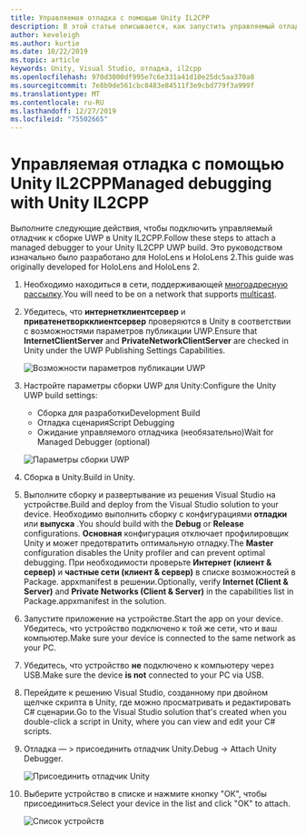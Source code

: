 ```yaml
---
title: Управляемая отладка с помощью Unity IL2CPP
description: В этой статье описывается, как запустить управляемый отладчик в проекте UWP для Unity IL2CPP.
author: keveleigh
ms.author: kurtie
ms.date: 10/22/2019
ms.topic: article
keywords: Unity, Visual Studio, отладка, il2cpp
ms.openlocfilehash: 970d3000df995e7c6e331a41d10e25dc5aa370a8
ms.sourcegitcommit: 7e8b9de561cbc8483e84511f3e9cbd779f3a999f
ms.translationtype: MT
ms.contentlocale: ru-RU
ms.lasthandoff: 12/27/2019
ms.locfileid: "75502665"
---
```

# <a name="managed-debugging-with-unity-il2cpp"></a><span data-ttu-id="b3099-104">Управляемая отладка с помощью Unity IL2CPP</span><span class="sxs-lookup"><span data-stu-id="b3099-104">Managed debugging with Unity IL2CPP</span></span>

<span data-ttu-id="b3099-105">Выполните следующие действия, чтобы подключить управляемый отладчик к сборке UWP в Unity IL2CPP.</span><span class="sxs-lookup"><span data-stu-id="b3099-105">Follow these steps to attach a managed debugger to your Unity IL2CPP UWP build.</span></span> <span data-ttu-id="b3099-106">Это руководством изначально было разработано для HoloLens и HoloLens 2.</span><span class="sxs-lookup"><span data-stu-id="b3099-106">This guide was originally developed for HoloLens and HoloLens 2.</span></span>

1. <span data-ttu-id="b3099-107">Необходимо находиться в сети, поддерживающей [многоадресную рассылку](https://en.wikipedia.org/wiki/Multicast).</span><span class="sxs-lookup"><span data-stu-id="b3099-107">You will need to be on a network that supports [multicast](https://en.wikipedia.org/wiki/Multicast).</span></span>
1. <span data-ttu-id="b3099-108">Убедитесь, что **интернетклиентсервер** и **приватенетворкклиентсервер** проверяются в Unity в соответствии с возможностями параметров публикации UWP.</span><span class="sxs-lookup"><span data-stu-id="b3099-108">Ensure that **InternetClientServer** and **PrivateNetworkClientServer** are checked in Unity under the UWP Publishing Settings Capabilities.</span></span>

    ![Возможности параметров публикации UWP](images/il2cpp-debugging-capabilities.png)

1. <span data-ttu-id="b3099-110">Настройте параметры сборки UWP для Unity:</span><span class="sxs-lookup"><span data-stu-id="b3099-110">Configure the Unity UWP build settings:</span></span>
    - <span data-ttu-id="b3099-111">Сборка для разработки</span><span class="sxs-lookup"><span data-stu-id="b3099-111">Development Build</span></span>
    - <span data-ttu-id="b3099-112">Отладка сценария</span><span class="sxs-lookup"><span data-stu-id="b3099-112">Script Debugging</span></span>
    - <span data-ttu-id="b3099-113">Ожидание управляемого отладчика (необязательно)</span><span class="sxs-lookup"><span data-stu-id="b3099-113">Wait for Managed Debugger (optional)</span></span>

    ![Параметры сборки UWP](images/il2cpp-debugging-build.png)

1. <span data-ttu-id="b3099-115">Сборка в Unity.</span><span class="sxs-lookup"><span data-stu-id="b3099-115">Build in Unity.</span></span>
1. <span data-ttu-id="b3099-116">Выполните сборку и развертывание из решения Visual Studio на устройстве.</span><span class="sxs-lookup"><span data-stu-id="b3099-116">Build and deploy from the Visual Studio solution to your device.</span></span> <span data-ttu-id="b3099-117">Необходимо выполнить сборку с конфигурациями **отладки** или **выпуска** .</span><span class="sxs-lookup"><span data-stu-id="b3099-117">You should build with the **Debug** or **Release** configurations.</span></span> <span data-ttu-id="b3099-118">**Основная** конфигурация отключает профилировщик Unity и может предотвратить оптимальную отладку.</span><span class="sxs-lookup"><span data-stu-id="b3099-118">The **Master** configuration disables the Unity profiler and can prevent optimal debugging.</span></span> <span data-ttu-id="b3099-119">При необходимости проверьте **Интернет (клиент & сервер)** и **частные сети (клиент & сервер)** в списке возможностей в Package. appxmanifest в решении.</span><span class="sxs-lookup"><span data-stu-id="b3099-119">Optionally, verify **Internet (Client & Server)** and **Private Networks (Client & Server)** in the capabilities list in Package.appxmanifest in the solution.</span></span>
1. <span data-ttu-id="b3099-120">Запустите приложение на устройстве.</span><span class="sxs-lookup"><span data-stu-id="b3099-120">Start the app on your device.</span></span> <span data-ttu-id="b3099-121">Убедитесь, что устройство подключено к той же сети, что и ваш компьютер.</span><span class="sxs-lookup"><span data-stu-id="b3099-121">Make sure your device is connected to the same network as your PC.</span></span>
1. <span data-ttu-id="b3099-122">Убедитесь, что устройство **не** подключено к компьютеру через USB.</span><span class="sxs-lookup"><span data-stu-id="b3099-122">Make sure the device **is not** connected to your PC via USB.</span></span>
1. <span data-ttu-id="b3099-123">Перейдите к решению Visual Studio, созданному при двойном щелчке скрипта в Unity, где можно просматривать и редактировать C# сценарии.</span><span class="sxs-lookup"><span data-stu-id="b3099-123">Go to the Visual Studio solution that's created when you double-click a script in Unity, where you can view and edit your C# scripts.</span></span>
1. <span data-ttu-id="b3099-124">Отладка — > присоединить отладчик Unity.</span><span class="sxs-lookup"><span data-stu-id="b3099-124">Debug -> Attach Unity Debugger.</span></span>

    ![Присоединить отладчик Unity](images/il2cpp-debugging-attach.png)

1. <span data-ttu-id="b3099-126">Выберите устройство в списке и нажмите кнопку "ОК", чтобы присоединиться.</span><span class="sxs-lookup"><span data-stu-id="b3099-126">Select your device in the list and click "OK" to attach.</span></span>

    ![Список устройств](images/il2cpp-debugging-machines.png)
